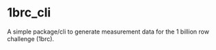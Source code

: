 # 1brc_cli

A simple package/cli to generate measurement data for the 1 billion row challenge (1brc).
